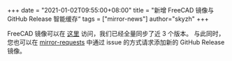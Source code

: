 +++
 date = "2021-01-02T09:55:00+08:00"
 title = "新增 FreeCAD 镜像与 GitHub Release 智能缓存“
 tags = ["mirror-news"]
 author="skyzh"
 +++

FreeCAD 镜像可以在 [这里](https://mirrors.sjtug.sjtu.edu.cn/github-release/FreeCAD/FreeCAD/releases/download/?mirror_intel_list) 访问，我们已经全量同步了近 3 个版本。
与此同时，您也可以在 [mirror-requests](https://github.com/sjtug/mirror-requests/issues) 中通过 issue 的方式请求添加新的 GitHub Release 镜像。
